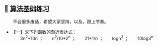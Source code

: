 ## 💬 [算法基础练习](#welcome)

&emsp;&emsp;不会很多废话，希望大家坚持，以及，跟上节奏。

+ 【一】求下列函数的渐近表达式：<br>&emsp;&emsp;3n<sup>2</sup>+10n ；&emsp;&emsp;n<sup>2</sup>/10+2<sup>n</sup> ；&emsp;&emsp;21+1/n ；&emsp;&emsp;logn<sup>3</sup> ；&emsp;&emsp;10log3<sup>n</sup>